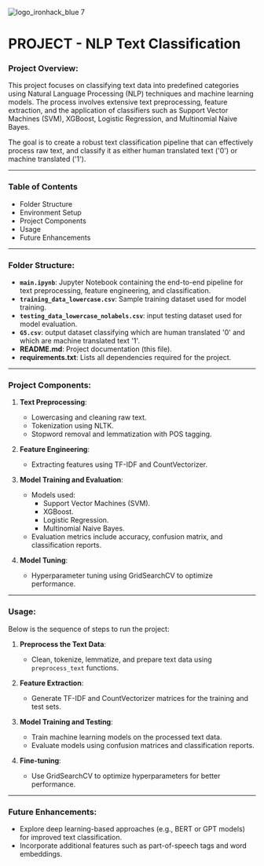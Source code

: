 ![logo_ironhack_blue 7](https://user-images.githubusercontent.com/23629340/40541063-a07a0a8a-601a-11e8-91b5-2f13e4e6b441.png)

# PROJECT - NLP Text Classification

### Project Overview:
This project focuses on classifying text data into predefined categories using Natural Language Processing (NLP) techniques and machine learning models. The process involves extensive text preprocessing, feature extraction, and the application of classifiers such as Support Vector Machines (SVM), XGBoost, Logistic Regression, and Multinomial Naive Bayes.

The goal is to create a robust text classification pipeline that can effectively process raw text, and classify it as either human translated text ('0') or machine translated ('1').

---

### Table of Contents
- Folder Structure
- Environment Setup
- Project Components
- Usage
- Future Enhancements

---

### Folder Structure:
- **`main.ipynb`**: Jupyter Notebook containing the end-to-end pipeline for text preprocessing, feature engineering, and classification.
- **`training_data_lowercase.csv`**: Sample training dataset used for model training.
- **`testing_data_lowercase_nolabels.csv`**: input testing dataset used for model evaluation.
- **`G5.csv`**: output dataset classifying which are human translated '0' and which are machine translated text '1'.
- **README.md**: Project documentation (this file).
- **requirements.txt**: Lists all dependencies required for the project.

---

### Project Components:
1. **Text Preprocessing**:
   - Lowercasing and cleaning raw text.
   - Tokenization using NLTK.
   - Stopword removal and lemmatization with POS tagging.

2. **Feature Engineering**:
   - Extracting features using TF-IDF and CountVectorizer.

3. **Model Training and Evaluation**:
   - Models used: 
     - Support Vector Machines (SVM).
     - XGBoost.
     - Logistic Regression.
     - Multinomial Naive Bayes.
   - Evaluation metrics include accuracy, confusion matrix, and classification reports.

4. **Model Tuning**:
   - Hyperparameter tuning using GridSearchCV to optimize performance.

---

### Usage:
Below is the sequence of steps to run the project:
1. **Preprocess the Text Data**:
   - Clean, tokenize, lemmatize, and prepare text data using `preprocess_text` functions.

2. **Feature Extraction**:
   - Generate TF-IDF and CountVectorizer matrices for the training and test sets.

3. **Model Training and Testing**:
   - Train machine learning models on the processed text data.
   - Evaluate models using confusion matrices and classification reports.

4. **Fine-tuning**:
   - Use GridSearchCV to optimize hyperparameters for better performance.

---

### Future Enhancements:
- Explore deep learning-based approaches (e.g., BERT or GPT models) for improved text classification.
- Incorporate additional features such as part-of-speech tags and word embeddings.

